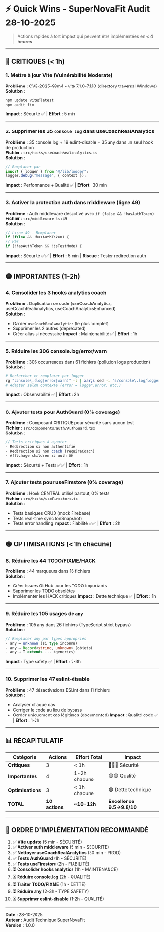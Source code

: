 # ⚡ Quick Wins - SuperNovaFit Audit 28-10-2025

> Actions rapides à fort impact qui peuvent être implémentées en **< 4 heures**

---

## 🔴 CRITIQUES (< 1h)

### 1. Mettre à jour Vite (Vulnérabilité Moderate)

**Problème** : CVE-2025-93m4 - vite 7.1.0-7.1.10 (directory traversal Windows)  
**Solution** :

```bash
npm update vite@latest
npm audit fix
```

**Impact** : Sécurité ✅ | **Effort** : 5 min

---

### 2. Supprimer les 35 `console.log` dans useCoachRealAnalytics

**Problème** : 35 console.log + 19 eslint-disable + 35 any dans un seul hook de production  
**Fichier** : `src/hooks/useCoachRealAnalytics.ts`  
**Solution** :

```typescript
// Remplacer par
import { logger } from "@/lib/logger";
logger.debug("message", { context });
```

**Impact** : Performance + Qualité ✅ | **Effort** : 30 min

---

### 3. Activer la protection auth dans middleware (ligne 49)

**Problème** : Auth middleware désactivé avec `if (false && !hasAuthToken)`  
**Fichier** : `src/middleware.ts:49`  
**Solution** :

```typescript
// Ligne 49 - Remplacer
if (false && !hasAuthToken) {
// Par
if (!hasAuthToken && !isTestMode) {
```

**Impact** : Sécurité ✅✅ | **Effort** : 5 min | **Risque** : Tester redirection auth

---

## 🟡 IMPORTANTES (1-2h)

### 4. Consolider les 3 hooks analytics coach

**Problème** : Duplication de code (useCoachAnalytics, useCoachRealAnalytics, useCoachAnalyticsEnhanced)  
**Solution** :

- Garder `useCoachRealAnalytics` (le plus complet)
- Supprimer les 2 autres (deprecated)
- Créer alias si nécessaire
  **Impact** : Maintenabilité ✅ | **Effort** : 1h

---

### 5. Réduire les 306 console.log/error/warn

**Problème** : 306 occurrences dans 61 fichiers (pollution logs production)  
**Solution** :

```bash
# Rechercher et remplacer par logger
rg "console\.(log|error|warn)" -l | xargs sed -i 's/console\.log/logger.debug/g'
# Adapter selon contexte (error → logger.error, etc.)
```

**Impact** : Observabilité ✅ | **Effort** : 2h

---

### 6. Ajouter tests pour AuthGuard (0% coverage)

**Problème** : Composant CRITIQUE pour sécurité sans aucun test  
**Fichier** : `src/components/auth/AuthGuard.tsx`  
**Solution** :

```typescript
// Tests critiques à ajouter
- Redirection si non authentifié
- Redirection si non coach (requireCoach)
- Affichage children si auth OK
```

**Impact** : Sécurité + Tests ✅✅ | **Effort** : 1h

---

### 7. Ajouter tests pour useFirestore (0% coverage)

**Problème** : Hook CENTRAL utilisé partout, 0% tests  
**Fichier** : `src/hooks/useFirestore.ts`  
**Solution** :

- Tests basiques CRUD (mock Firebase)
- Tests real-time sync (onSnapshot)
- Tests error handling
  **Impact** : Fiabilité ✅✅ | **Effort** : 2h

---

## 🟢 OPTIMISATIONS (< 1h chacune)

### 8. Réduire les 44 TODO/FIXME/HACK

**Problème** : 44 marqueurs dans 16 fichiers  
**Solution** :

- Créer issues GitHub pour les TODO importants
- Supprimer les TODO obsolètes
- Implémenter les HACK critiques
  **Impact** : Dette technique ✅ | **Effort** : 1h

---

### 9. Réduire les 105 usages de `any`

**Problème** : 105 any dans 26 fichiers (TypeScript strict bypass)  
**Solution** :

```typescript
// Remplacer any par types appropriés
- any → unknown (si type inconnu)
- any → Record<string, unknown> (objets)
- any → T extends ... (generics)
```

**Impact** : Type safety ✅ | **Effort** : 2-3h

---

### 10. Supprimer les 47 eslint-disable

**Problème** : 47 désactivations ESLint dans 11 fichiers  
**Solution** :

- Analyser chaque cas
- Corriger le code au lieu de bypass
- Garder uniquement cas légitimes (documented)
  **Impact** : Qualité code ✅ | **Effort** : 1-2h

---

## 📊 RÉCAPITULATIF

| Catégorie         | Actions        | Effort Total | Impact                    |
| ----------------- | -------------- | ------------ | ------------------------- |
| **Critiques**     | 3              | < 1h         | 🔴🔴🔴 Sécurité           |
| **Importantes**   | 4              | 1-2h chacune | 🟡🟡 Qualité              |
| **Optimisations** | 3              | < 1h chacune | 🟢 Dette technique        |
| **TOTAL**         | **10 actions** | **~10-12h**  | **Excellence 9.5→9.8/10** |

---

## 🎯 ORDRE D'IMPLÉMENTATION RECOMMANDÉ

1. ✅ **Vite update** (5 min - SÉCURITÉ)
2. ✅ **Activer auth middleware** (5 min - SÉCURITÉ)
3. ✅ **Nettoyer useCoachRealAnalytics** (30 min - PROD)
4. ✅ **Tests AuthGuard** (1h - SÉCURITÉ)
5. ✅ **Tests useFirestore** (2h - FIABILITÉ)
6. ⏳ **Consolider hooks analytics** (1h - MAINTENANCE)
7. ⏳ **Réduire console.log** (2h - QUALITÉ)
8. ⏳ **Traiter TODO/FIXME** (1h - DETTE)
9. ⏳ **Réduire any** (2-3h - TYPE SAFETY)
10. ⏳ **Supprimer eslint-disable** (1-2h - QUALITÉ)

---

**Date** : 28-10-2025  
**Auteur** : Audit Technique SuperNovaFit  
**Version** : 1.0.0
